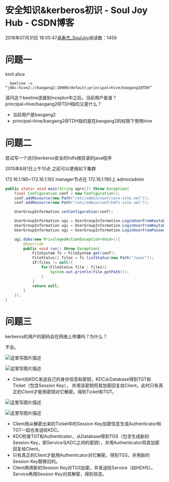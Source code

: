 # 安全知识&kerberos初识 - Soul Joy Hub - CSDN博客

2016年07月31日 18:05:47[卓寿杰_SoulJoy](https://me.csdn.net/u011239443)阅读数：1459


# 问题一

> 
kinit alice 

      beeline -u “jdbc:hive2://baogang2:10000/default;principal=hive/baogang2@TDH” 

  请问这个beeline连接到inceptor中之后，当前用户是谁？principal=hive/baogang2@TDH指的又是什么？

- 当前用户是baogang2
- principal=hive/baogang2@TDH指的是在baogang2的权限下使用hive

# 问题二

> 
尝试写一个访问kerberos安全的hdfs根目录的java程序 

  2015年8月1日上午10点 之前可以使用如下集群 

  172.16.1.190~172.16.1.192 manager节点在 172.16.1.190上 admin/admin

```java
public static void main(String agrs[]) throw Exception{
    final Configuration conf = new Configuration();
    conf.addResource(new Path("/etc/admin/conf/core-site.xml"));
    conf.addResource(new Path("/etc/admin/conf/hdfs-site.xml"));

    UserGroupInformation.setConfiguration(conf);

    UserGroupInformation ugi = UserGroupInformation.LoginUserFromKeytab("admin","admin.keytab");
    UserGroupInformation ugi = UserGroupInformation.LoginUserFromKeytabAndReturnUGI("admin","admin.keytab");
    UserGroupInformation ugi = UserGroupInformation.LoginUserFromPasswordAndReturnUGI("admin","admin");

    ugi.doAs(new PrivilegedActionException<Void>(){
        @Override
        public void run() throw Exception{
            FileSystem fs = FileSystem.get(conf);
            FileStatus[] files = fs.listStatus(new Path("/user"));
            if(files != null){
                for(FileStatus file : files){
                    System.out.println(file.getPath());
                }
            }
            return null;
        }
    });
}
```

# 问题三

> 
kerberos的用户的密码会在网络上传播吗？为什么？

不会。

![这里写图片描述](https://img-blog.csdn.net/20160731175802061)

![这里写图片描述](https://img-blog.csdn.net/20160731170059788)
- Client向KDC发送自己的身份信息和密钥，KDC从Database得到TGT和Ticket（包含Session Key）， 并用该密钥将其加密回复给Client。此时只有真正的Client才能用密钥对它解密，得到Ticket和TGT。

![这里写图片描述](https://img-blog.csdn.net/20160731175538068)

![这里写图片描述](https://img-blog.csdn.net/20160731170526788)
- Client用从解密出来的Ticket中的Session Key加密信息生成Authenticator和TGT一起也发送给KDC。
- KDC检查TGT和Authenticator，从Database得到TGS（包含生成新的Session Key，即Service与KDC之间的密钥），并用Authenticator将其加密回复给Client。
- 只有真正的Client才能用Authenticator对它解密，得到TGS，并用新的Session Key替换旧的。
- Client再用新的Session Key对TGS加密，并发送给Service（如HDHS）。Service再用Session Key对其解密，得到信息。

